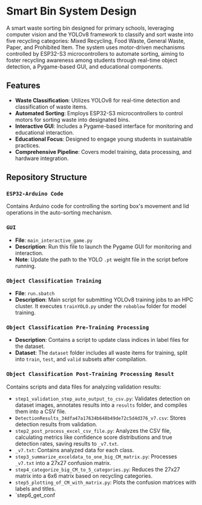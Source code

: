 # Smart Bin System Design

A smart waste sorting bin designed for primary schools, leveraging computer vision and the YOLOv8 framework to classify and sort waste into five recycling categories: Mixed Recycling, Food Waste, General Waste, Paper, and Prohibited Item. The system uses motor-driven mechanisms controlled by ESP32-S3 microcontrollers to automate sorting, aiming to foster recycling awareness among students through real-time object detection, a Pygame-based GUI, and educational components.

## Features

- **Waste Classification**: Utilizes YOLOv8 for real-time detection and classification of waste items.
- **Automated Sorting**: Employs ESP32-S3 microcontrollers to control motors for sorting waste into designated bins.
- **Interactive GUI**: Includes a Pygame-based interface for monitoring and educational interaction.
- **Educational Focus**: Designed to engage young students in sustainable practices.
- **Comprehensive Pipeline**: Covers model training, data processing, and hardware integration.

## Repository Structure

### `ESP32-Arduino Code`

Contains Arduino code for controlling the sorting box's movement and lid operations in the auto-sorting mechanism.

### `GUI`

- **File**: `main_interactive_game.py`
- **Description**: Run this file to launch the Pygame GUI for monitoring and interaction.
- **Note**: Update the path to the YOLO `.pt` weight file in the script before running.

### `Object Classification Training`

- **File**: `run.sbatch`
- **Description**: Main script for submitting YOLOv8 training jobs to an HPC cluster. It executes `trainYOLO.py` under the `roboblow` folder for model training.

### `Object Classification Pre-Training Processing`

- **Description**: Contains a script to update class indices in label files for the dataset.
- **Dataset**: The `dataset` folder includes all waste items for training, split into `train`, `test`, and `valid` subsets after compilation.

### `Object Classification Post-Training Processing Result`

Contains scripts and data files for analyzing validation results:

- `step1_validation_step_auto_output_to_csv.py`: Validates detection on dataset images, annotates results into a `results` folder, and compiles them into a CSV file.
- `DetectionResults_34dfa47a17634b648b49de72c5d4d376_v7.csv`: Stores detection results from validation.
- `step2_post_process_excel_csv_file.py`: Analyzes the CSV file, calculating metrics like confidence score distributions and true detection rates, saving results to `_v7.txt`.
- `_v7.txt`: Contains analyzed data for each class.
- `step3_summarize_exceldata_to_one_big_CM_matrix.py`: Processes `_v7.txt` into a 27x27 confusion matrix.
- `step4_categorize_big_CM_to_5_categories.py`: Reduces the 27x27 matrix into a 6x6 matrix based on recycling categories.
- `step5_plotting_of_CM_with_matrix.py`: Plots the confusion matrices with labels and titles.
- `step6_get_conf